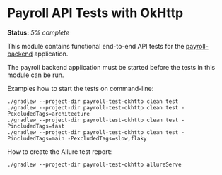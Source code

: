 # Payroll API Tests with OkHttp

**Status:** _5% complete_

This module contains functional end-to-end API tests for the [payroll-backend](../payroll-backend/README.md)
application.

The payroll backend application must be started before the tests in this module can be run.

Examples how to start the tests on command-line:

```shell
./gradlew --project-dir payroll-test-okhttp clean test
./gradlew --project-dir payroll-test-okhttp clean test -PexcludedTags=architecture
./gradlew --project-dir payroll-test-okhttp clean test -PincludedTags=fast
./gradlew --project-dir payroll-test-okhttp clean test -PincludedTags=main -PexcludedTags=slow,flaky
```

How to create the Allure test report:

```shell
./gradlew --project-dir payroll-test-okhttp allureServe
```
